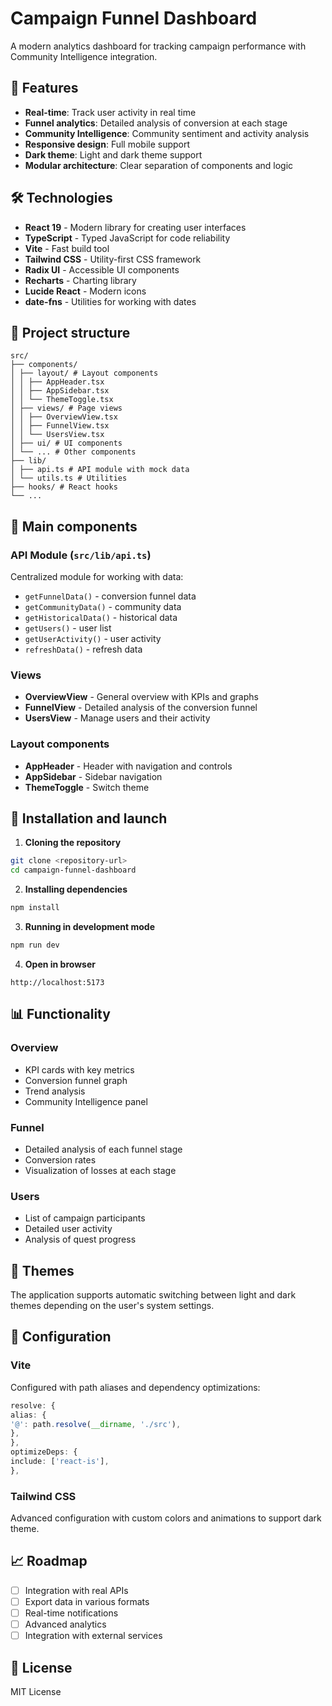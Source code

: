 # Campaign Funnel Dashboard

A modern analytics dashboard for tracking campaign performance with Community Intelligence integration.

## 🚀 Features

- **Real-time**: Track user activity in real time
- **Funnel analytics**: Detailed analysis of conversion at each stage
- **Community Intelligence**: Community sentiment and activity analysis
- **Responsive design**: Full mobile support
- **Dark theme**: Light and dark theme support
- **Modular architecture**: Clear separation of components and logic

## 🛠 Technologies

- **React 19** - Modern library for creating user interfaces
- **TypeScript** - Typed JavaScript for code reliability
- **Vite** - Fast build tool
- **Tailwind CSS** - Utility-first CSS framework
- **Radix UI** - Accessible UI components
- **Recharts** - Charting library
- **Lucide React** - Modern icons
- **date-fns** - Utilities for working with dates

## 📁 Project structure

```
src/
├── components/
│ ├── layout/ # Layout components
│ │ ├── AppHeader.tsx
│ │ ├── AppSidebar.tsx
│ │ └── ThemeToggle.tsx
│ ├── views/ # Page views
│ │ ├── OverviewView.tsx
│ │ ├── FunnelView.tsx
│ │ └── UsersView.tsx
│ ├── ui/ # UI components
│ └── ... # Other components
├── lib/
│ ├── api.ts # API module with mock data
│ └── utils.ts # Utilities
├── hooks/ # React hooks
└── ...
```

## 🎯 Main components

### API Module (`src/lib/api.ts`)
Centralized module for working with data:
- `getFunnelData()` - conversion funnel data
- `getCommunityData()` - community data
- `getHistoricalData()` - historical data
- `getUsers()` - user list
- `getUserActivity()` - user activity
- `refreshData()` - refresh data

### Views
- **OverviewView** - General overview with KPIs and graphs
- **FunnelView** - Detailed analysis of the conversion funnel
- **UsersView** - Manage users and their activity

### Layout components
- **AppHeader** - Header with navigation and controls
- **AppSidebar** - Sidebar navigation
- **ThemeToggle** - Switch theme

## 🚀 Installation and launch

1. **Cloning the repository**
```bash
git clone <repository-url>
cd campaign-funnel-dashboard
```

2. **Installing dependencies**
```bash
npm install
```

3. **Running in development mode**
```bash
npm run dev
```

4. **Open in browser**
```
http://localhost:5173
```

## 📊 Functionality

### Overview
- KPI cards with key metrics
- Conversion funnel graph
- Trend analysis
- Community Intelligence panel

### Funnel
- Detailed analysis of each funnel stage
- Conversion rates
- Visualization of losses at each stage

### Users
- List of campaign participants
- Detailed user activity
- Analysis of quest progress

## 🎨 Themes

The application supports automatic switching between light and dark themes depending on the user's system settings.

## 🔧 Configuration

### Vite
Configured with path aliases and dependency optimizations:
```typescript
resolve: {
alias: {
'@': path.resolve(__dirname, './src'),
},
},
optimizeDeps: {
include: ['react-is'],
},
```

### Tailwind CSS
Advanced configuration with custom colors and animations to support dark theme.

## 📈 Roadmap

- [ ] Integration with real APIs
- [ ] Export data in various formats
- [ ] Real-time notifications
- [ ] Advanced analytics
- [ ] Integration with external services

## 📄 License

MIT License
